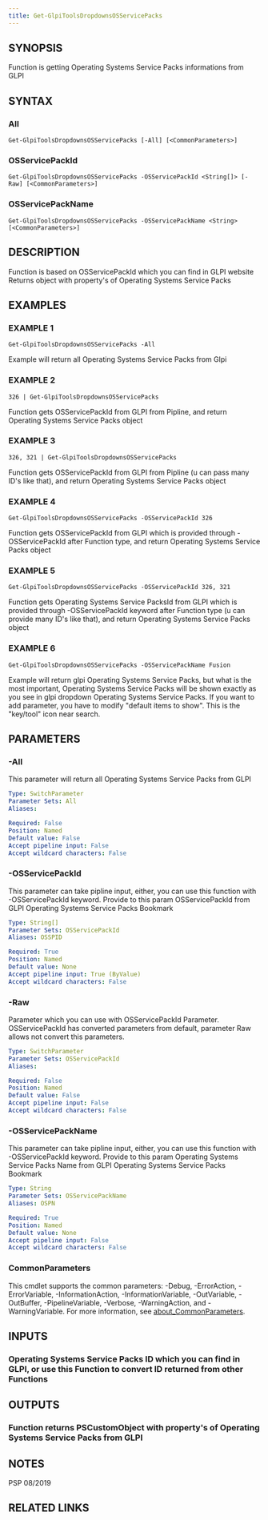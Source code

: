 ```yaml
---
title: Get-GlpiToolsDropdownsOSServicePacks
---
```


## SYNOPSIS
Function is getting Operating Systems Service Packs informations from GLPI

## SYNTAX

### All
```
Get-GlpiToolsDropdownsOSServicePacks [-All] [<CommonParameters>]
```

### OSServicePackId
```
Get-GlpiToolsDropdownsOSServicePacks -OSServicePackId <String[]> [-Raw] [<CommonParameters>]
```

### OSServicePackName
```
Get-GlpiToolsDropdownsOSServicePacks -OSServicePackName <String> [<CommonParameters>]
```

## DESCRIPTION
Function is based on OSServicePackId which you can find in GLPI website
Returns object with property's of Operating Systems Service Packs

## EXAMPLES

### EXAMPLE 1
```
Get-GlpiToolsDropdownsOSServicePacks -All
```

Example will return all Operating Systems Service Packs from Glpi

### EXAMPLE 2
```
326 | Get-GlpiToolsDropdownsOSServicePacks
```

Function gets OSServicePackId from GLPI from Pipline, and return Operating Systems Service Packs object

### EXAMPLE 3
```
326, 321 | Get-GlpiToolsDropdownsOSServicePacks
```

Function gets OSServicePackId from GLPI from Pipline (u can pass many ID's like that), and return Operating Systems Service Packs object

### EXAMPLE 4
```
Get-GlpiToolsDropdownsOSServicePacks -OSServicePackId 326
```

Function gets OSServicePackId from GLPI which is provided through -OSServicePackId after Function type, and return Operating Systems Service Packs object

### EXAMPLE 5
```
Get-GlpiToolsDropdownsOSServicePacks -OSServicePackId 326, 321
```

Function gets Operating Systems Service PacksId from GLPI which is provided through -OSServicePackId keyword after Function type (u can provide many ID's like that), and return Operating Systems Service Packs object

### EXAMPLE 6
```
Get-GlpiToolsDropdownsOSServicePacks -OSServicePackName Fusion
```

Example will return glpi Operating Systems Service Packs, but what is the most important, Operating Systems Service Packs will be shown exactly as you see in glpi dropdown Operating Systems Service Packs.
If you want to add parameter, you have to modify "default items to show".
This is the "key/tool" icon near search.

## PARAMETERS

### -All
This parameter will return all Operating Systems Service Packs from GLPI

```yaml
Type: SwitchParameter
Parameter Sets: All
Aliases:

Required: False
Position: Named
Default value: False
Accept pipeline input: False
Accept wildcard characters: False
```

### -OSServicePackId
This parameter can take pipline input, either, you can use this function with -OSServicePackId keyword.
Provide to this param OSServicePackId from GLPI Operating Systems Service Packs Bookmark

```yaml
Type: String[]
Parameter Sets: OSServicePackId
Aliases: OSSPID

Required: True
Position: Named
Default value: None
Accept pipeline input: True (ByValue)
Accept wildcard characters: False
```

### -Raw
Parameter which you can use with OSServicePackId Parameter.
OSServicePackId has converted parameters from default, parameter Raw allows not convert this parameters.

```yaml
Type: SwitchParameter
Parameter Sets: OSServicePackId
Aliases:

Required: False
Position: Named
Default value: False
Accept pipeline input: False
Accept wildcard characters: False
```

### -OSServicePackName
This parameter can take pipline input, either, you can use this function with -OSServicePackId keyword.
Provide to this param Operating Systems Service Packs Name from GLPI Operating Systems Service Packs Bookmark

```yaml
Type: String
Parameter Sets: OSServicePackName
Aliases: OSPN

Required: True
Position: Named
Default value: None
Accept pipeline input: False
Accept wildcard characters: False
```

### CommonParameters
This cmdlet supports the common parameters: -Debug, -ErrorAction, -ErrorVariable, -InformationAction, -InformationVariable, -OutVariable, -OutBuffer, -PipelineVariable, -Verbose, -WarningAction, and -WarningVariable. For more information, see [about_CommonParameters](http://go.microsoft.com/fwlink/?LinkID=113216).

## INPUTS

### Operating Systems Service Packs ID which you can find in GLPI, or use this Function to convert ID returned from other Functions
## OUTPUTS

### Function returns PSCustomObject with property's of Operating Systems Service Packs from GLPI
## NOTES
PSP 08/2019

## RELATED LINKS
